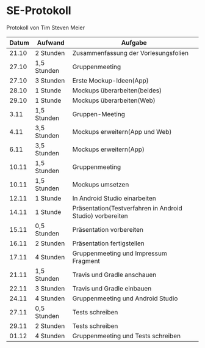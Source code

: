 # SE-Protokoll
Protokoll von Tim Steven Meier

|Datum|Aufwand|Aufgabe|
|---|---|---|
|21.10|2 Stunden|Zusammenfassung der Vorlesungsfolien|
|27.10|1,5 Stunden|Gruppenmeeting|
|27.10|3 Stunden|Erste Mockup-Ideen(App)|
|28.10|1 Stunde|Mockups überarbeiten(beides)|
|29.10|1 Stunde|Mockups überarbeiten(Web)|
|3.11|1,5 Stunden|Gruppen-Meeting|
|4.11|3,5 Stunden|Mockups erweitern(App und Web)|
|6.11|3,5 Stunden|Mockups erweitern(App)|
|10.11|1,5 Stunden|Gruppenmeeting|
|10.11|1,5 Stunden|Mockups umsetzen|
|12.11|1 Stunde|In Android Studio einarbeiten|
|14.11|1 Stunde|Präsentation(Testverfahren in Android Studio) vorbereiten|
|15.11|0,5 Stunden|Präsentation vorbereiten|
|16.11|2 Stunden|Präsentation fertigstellen|
|17.11|4 Stunden|Gruppenmeeting und Impressum Fragment|
|21.11|1,5 Stunden|Travis und Gradle anschauen|
|22.11|3 Stunden|Travis und Gradle einbauen|
|24.11|4 Stunden|Gruppenmeeting und Android Studio|
|27.11|0,5 Stunden|Tests schreiben|
|29.11|2 Stunden|Tests schreiben|
|01.12|4 Stunden|Gruppenmeeting und Tests schreiben|
